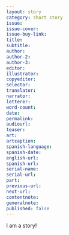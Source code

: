 ```yaml
---
layout: story
category: short story
issue:
issue-cover:
issue-buy-link:
title:
subtitle:
author:
author-2:
author-3:
editor:
illustrator:
copyeditor:
selector:
translator:
narrator:
letterer:
word-count:
date:
permalink:
audiourl:
teaser:
art:
artcaption:
spanish-language:
spanish-date:
english-url:
spanish-url:
serial-name:
serial-url:
part:
previous-url:
next-url:
contentnote:
generalnote:
published: false
---
```


I am a story!
